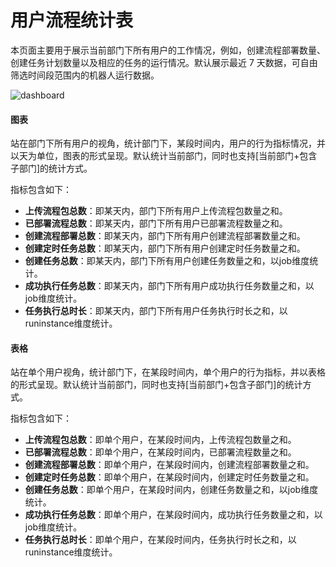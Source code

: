 # 用户流程统计表

本页面主要用于展示当前部门下所有用户的工作情况，例如，创建流程部署数量、创建任务计划数量以及相应的任务的运行情况。默认展示最近 7 天数据，可自由筛选时间段范围内的机器人运行数据。

![dashboard](https://docimages.blob.core.chinacloudapi.cn/images/Console/0528dis4.png)

#### 图表
站在部门下所有用户的视角，统计部门下，某段时间内，用户的行为指标情况，并以天为单位，图表的形式呈现。默认统计当前部门，同时也支持[当前部门+包含子部门]的统计方式。

指标包含如下：

- **上传流程包总数**：即某天内，部门下所有用户上传流程包数量之和。
- **已部署流程总数**：即某天内，部门下所有用户已部署流程数量之和。
- **创建流程部署总数**：即某天内，部门下所有用户创建流程部署数量之和。
- **创建定时任务总数**：即某天内，部门下所有用户创建定时任务数量之和。
- **创建任务总数**：即某天内，部门下所有用户创建任务数量之和，以job维度统计。
- **成功执行任务总数**：即某天内，部门下所有用户成功执行任务数量之和，以job维度统计。
- **任务执行总时长**：即某天内，部门下所有用户任务执行时长之和，以runinstance维度统计。


#### 表格
站在单个用户视角，统计部门下，在某段时间内，单个用户的行为指标，并以表格的形式呈现。默认统计当前部门，同时也支持[当前部门+包含子部门]的统计方式。

指标包含如下：
- **上传流程包总数**：即单个用户，在某段时间内，上传流程包数量之和。
- **已部署流程总数**：即单个用户，在某段时间内，已部署流程数量之和。
- **创建流程部署总数**：即单个用户，在某段时间内，创建流程部署数量之和。
- **创建定时任务总数**：即单个用户，在某段时间内，创建定时任务数量之和。
- **创建任务总数**：即单个用户，在某段时间内，创建任务数量之和，以job维度统计。
- **成功执行任务总数**：即单个用户，在某段时间内，成功执行任务数量之和，以job维度统计。
- **任务执行总时长**：即单个用户，在某段时间内，任务执行时长之和，以runinstance维度统计。
